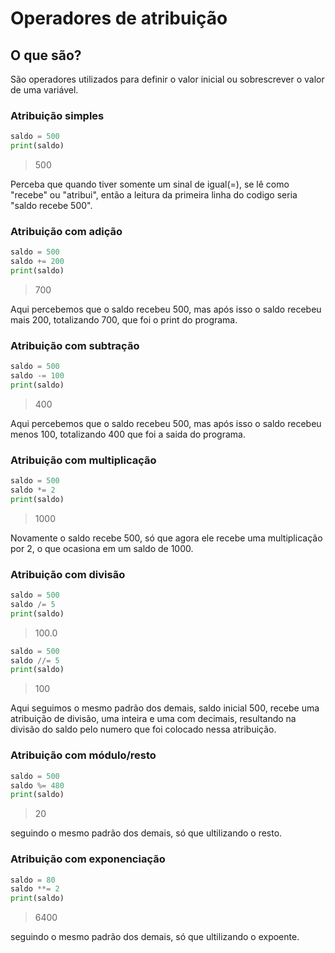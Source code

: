 # Operadores de atribuição

## O que são?

São operadores utilizados para definir o valor inicial ou sobrescrever o valor de uma variável.

### Atribuição simples 
~~~Python
saldo = 500
print(saldo)
~~~
> 500  

Perceba que quando tiver somente um sinal de igual(=), se lê como "recebe" ou "atribui", então a leitura da primeira linha do codigo seria "saldo recebe 500". 

### Atribuição com adição

~~~Python
saldo = 500
saldo += 200
print(saldo)
~~~
> 700  

Aqui percebemos que o saldo recebeu 500, mas após isso o saldo recebeu mais 200, totalizando 700, que foi o print do programa.

### Atribuição com subtração

~~~Python
saldo = 500
saldo -= 100
print(saldo)
~~~
> 400  

Aqui percebemos que o saldo recebeu 500, mas após isso o saldo recebeu menos 100, totalizando 400 que foi a saida do programa.

### Atribuição com multiplicação

~~~Python
saldo = 500
saldo *= 2
print(saldo)
~~~
> 1000

Novamente o saldo recebe 500, só que agora ele recebe uma multiplicação por 2, o que ocasiona em um saldo de 1000.

### Atribuição com divisão

~~~Python
saldo = 500
saldo /= 5
print(saldo)
~~~
> 100.0

~~~Python
saldo = 500
saldo //= 5
print(saldo)
~~~
> 100

Aqui seguimos o mesmo padrão dos demais, saldo inicial 500, recebe uma atribuição de divisão, uma inteira e uma com decimais, resultando na divisão do saldo pelo numero que foi colocado nessa atribuição.

### Atribuição com módulo/resto

~~~Python
saldo = 500
saldo %= 480
print(saldo)
~~~
> 20

seguindo o mesmo padrão dos demais, só que ultilizando o resto.

### Atribuição com exponenciação

~~~Python
saldo = 80
saldo **= 2
print(saldo)
~~~
> 6400

seguindo o mesmo padrão dos demais, só que ultilizando o expoente.

